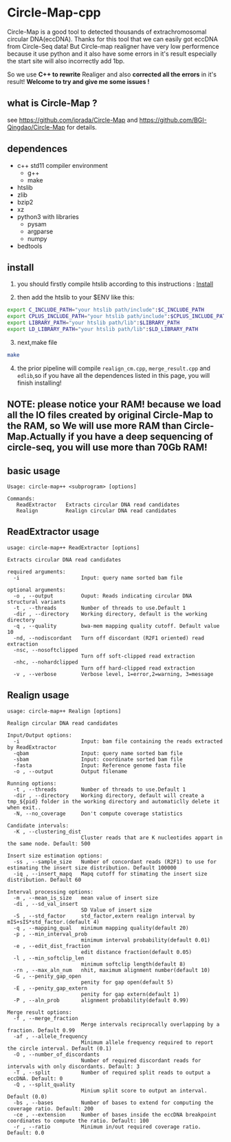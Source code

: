 # Circle-Map-cpp
Circle-Map is a good tool to detected thousands of extrachromosomal circular DNA(eccDNA). Thanks for this tool that we can easily got eccDNA from Circle-Seq data!
But Circle-map realigner have very low performence because it use python and it also have some errors in it's result especially the start site will also incorrectly add 1bp.

So we use **C++ to rewrite** Realiger and also **corrected all the errors** in it's result! **Welcome to try and give me some issues !**

## what is Circle-Map ?

see https://github.com/iprada/Circle-Map and https://github.com/BGI-Qingdao/Circle-Map for details.


## dependences

* c++ std11 compiler environment
  * g++
  * make
* htslib
* zlib
* bzip2
* xz
* python3 with libraries 
  * pysam
  * argparse
  * numpy
* bedtools
  
## install 

1. you should firstly compile htslib according to this instructions : [Install](https://github.com/samtools/htslib/blob/develop/INSTALL)

2. then add the htslib to your $ENV like this:
```bash
export C_INCLUDE_PATH="your htslib path/include":$C_INCLUDE_PATH
export CPLUS_INCLUDE_PATH="your htslib path/include":$CPLUS_INCLUDE_PATH
export LIBRARY_PATH="your htslib path/lib":$LIBRARY_PATH
export LD_LIBRARY_PATH="your htslib path/lib":$LD_LIBRARY_PATH
```
3. next,make file
```bash
make
```

4. the prior pipeline will compile `realign_cm.cpp`, `merge_result.cpp` and `edlib`,so if you have all the dependences listed in this page, you will finish installing!


## NOTE: please notice your RAM! because we load all the IO files created by original Circle-Map to the RAM, so We will use more RAM than Circle-Map.Actually if you have a deep sequencing of circle-seq, you will use more than 70Gb RAM! 

## basic usage 

```
Usage: circle-map++ <subprogram> [options]

Commands:
   ReadExtractor   Extracts circular DNA read candidates
   Realign         Realign circular DNA read candidates

```
## ReadExtractor usage

```
usage: circle-map++ ReadExtractor [options]

Extracts circular DNA read candidates

required arguments:
  -i                    Input: query name sorted bam file

optional arguments:
  -o , --output         Ouput: Reads indicating circular DNA structural variants
  -t , --threads        Number of threads to use.Default 1
  -dir , --directory    Working directory, default is the working directory
  -q , --quality        bwa-mem mapping quality cutoff. Default value 10
  -nd, --nodiscordant   Turn off discordant (R2F1 oriented) read extraction
  -nsc, --nosoftclipped
                        Turn off soft-clipped read extraction
  -nhc, --nohardclipped
                        Turn off hard-clipped read extraction
  -v , --verbose        Verbose level, 1=error,2=warning, 3=message

```

## Realign usage

```
usage: circle-map++ Realign [options]

Realign circular DNA read candidates

Input/Output options:
  -i                    Input: bam file containing the reads extracted by ReadExtractor
  -qbam                 Input: query name sorted bam file
  -sbam                 Input: coordinate sorted bam file
  -fasta                Input: Reference genome fasta file
  -o , --output         Output filename

Running options:
  -t , --threads        Number of threads to use.Default 1
  -dir , --directory    Working directory, default will create a tmp_${pid} folder in the working directory and automaticlly delete it when exit..
  -N, --no_coverage     Don't compute coverage statistics

Candidate intervals:
  -K , --clustering_dist
                        Cluster reads that are K nucleotides appart in the same node. Default: 500

Insert size estimation options:
  -ss , --sample_size   Number of concordant reads (R2F1) to use for estimating the insert size distribution. Default 100000
  -iq , --insert_mapq   Mapq cutoff for stimating the insert size distribution. Default 60

Interval processing options:
  -m , --mean_is_size   mean value of insert size
  -di , --sd_val_insert
                        SD Value of insert size
  -S , --std_factor     std_factor,extern realign interval by mIS+sIS*std_factor.(default 4)
  -q , --mapping_qual   minimum mapping quality(default 20)
  -p , --min_interval_prob
                        minimum interval probability(default 0.01)
  -e , --edit_dist_fraction
                        edit distance fraction(default 0.05)
  -l , --min_softclip_len
                        minimum softclip length(default 8)
  -rn , --max_aln_num   nhit, maximum alignment number(default 10)
  -G , --penity_gap_open
                        penity for gap open(default 5)
  -E , --penity_gap_extern
                        penity for gap extern(default 1)
  -P , --aln_prob       alignment probability(default 0.99)

Merge result options:
  -f , --merge_fraction
                        Merge intervals reciprocally overlapping by a fraction. Default 0.99
  -af , --allele_frequency
                        Minimum allele frequency required to report the circle interval. Default (0.1)
  -O , --number_of_discordants
                        Number of required discordant reads for intervals with only discordants. Default: 3
  -T , --split          Number of required split reads to output a eccDNA. Default: 0
  -Q , --split_quality
                        Minium split score to output an interval. Default (0.0)
  -bs , --bases         Number of bases to extend for computing the coverage ratio. Default: 200
  -ce , --extension     Number of bases inside the eccDNA breakpoint coordinates to compute the ratio. Default: 100
  -r , --ratio          Minimum in/out required coverage ratio. Default: 0.0

```
